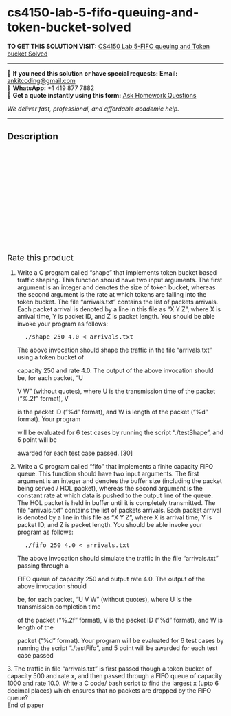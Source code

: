 # cs4150-lab-5-fifo-queuing-and-token-bucket-solved
**TO GET THIS SOLUTION VISIT:** [CS4150 Lab 5-FIFO queuing and Token bucket Solved](https://www.ankitcodinghub.com/product/cs4150-lab-5-fifo-queuing-and-token-bucket-solved/)


---

📩 **If you need this solution or have special requests:** **Email:** ankitcoding@gmail.com  
📱 **WhatsApp:** +1 419 877 7882  
📄 **Get a quote instantly using this form:** [Ask Homework Questions](https://www.ankitcodinghub.com/services/ask-homework-questions/)

*We deliver fast, professional, and affordable academic help.*

---

<h2>Description</h2>



<div class="kk-star-ratings kksr-auto kksr-align-center kksr-valign-top" data-payload="{&quot;align&quot;:&quot;center&quot;,&quot;id&quot;:&quot;94553&quot;,&quot;slug&quot;:&quot;default&quot;,&quot;valign&quot;:&quot;top&quot;,&quot;ignore&quot;:&quot;&quot;,&quot;reference&quot;:&quot;auto&quot;,&quot;class&quot;:&quot;&quot;,&quot;count&quot;:&quot;0&quot;,&quot;legendonly&quot;:&quot;&quot;,&quot;readonly&quot;:&quot;&quot;,&quot;score&quot;:&quot;0&quot;,&quot;starsonly&quot;:&quot;&quot;,&quot;best&quot;:&quot;5&quot;,&quot;gap&quot;:&quot;4&quot;,&quot;greet&quot;:&quot;Rate this product&quot;,&quot;legend&quot;:&quot;0\/5 - (0 votes)&quot;,&quot;size&quot;:&quot;24&quot;,&quot;title&quot;:&quot;CS4150 Lab 5-FIFO queuing and Token bucket Solved&quot;,&quot;width&quot;:&quot;0&quot;,&quot;_legend&quot;:&quot;{score}\/{best} - ({count} {votes})&quot;,&quot;font_factor&quot;:&quot;1.25&quot;}">

<div class="kksr-stars">

<div class="kksr-stars-inactive">
            <div class="kksr-star" data-star="1" style="padding-right: 4px">


<div class="kksr-icon" style="width: 24px; height: 24px;"></div>
        </div>
            <div class="kksr-star" data-star="2" style="padding-right: 4px">


<div class="kksr-icon" style="width: 24px; height: 24px;"></div>
        </div>
            <div class="kksr-star" data-star="3" style="padding-right: 4px">


<div class="kksr-icon" style="width: 24px; height: 24px;"></div>
        </div>
            <div class="kksr-star" data-star="4" style="padding-right: 4px">


<div class="kksr-icon" style="width: 24px; height: 24px;"></div>
        </div>
            <div class="kksr-star" data-star="5" style="padding-right: 4px">


<div class="kksr-icon" style="width: 24px; height: 24px;"></div>
        </div>
    </div>

<div class="kksr-stars-active" style="width: 0px;">
            <div class="kksr-star" style="padding-right: 4px">


<div class="kksr-icon" style="width: 24px; height: 24px;"></div>
        </div>
            <div class="kksr-star" style="padding-right: 4px">


<div class="kksr-icon" style="width: 24px; height: 24px;"></div>
        </div>
            <div class="kksr-star" style="padding-right: 4px">


<div class="kksr-icon" style="width: 24px; height: 24px;"></div>
        </div>
            <div class="kksr-star" style="padding-right: 4px">


<div class="kksr-icon" style="width: 24px; height: 24px;"></div>
        </div>
            <div class="kksr-star" style="padding-right: 4px">


<div class="kksr-icon" style="width: 24px; height: 24px;"></div>
        </div>
    </div>
</div>


<div class="kksr-legend" style="font-size: 19.2px;">
            <span class="kksr-muted">Rate this product</span>
    </div>
    </div>
<div class="page" title="Page 1">
<div class="layoutArea">
<div class="column"></div>
</div>
<div class="layoutArea">
<div class="column">
<ol>
<li>Write a C program called “shape” that implements token bucket based traffic shaping. This function should have two input arguments. The first argument is an integer and denotes the size of token bucket, whereas the second argument is the rate at which tokens are falling into the token bucket. The file “arrivals.txt” contains the list of packets arrivals. Each packet arrival is denoted by a line in this file as “X Y Z”, where X is arrival time, Y is packet ID, and Z is packet length. You should be able invoke your program as follows:
<pre>  ./shape 250 4.0 &lt; arrivals.txt
</pre>
The above invocation should shape the traffic in the file “arrivals.txt” using a token bucket of

capacity 250 and rate 4.0. The output of the above invocation should be, for each packet, “U

V W” (without quotes), where U is the transmission time of the packet (“%.2f” format), V

is the packet ID (“%d” format), and W is length of the packet (“%d” format). Your program

will be evaluated for 6 test cases by running the script “./testShape”, and 5 point will be

awarded for each test case passed. [30]
</li>
<li>Write a C program called “fifo” that implements a finite capacity FIFO queue. This function should have two input arguments. The first argument is an integer and denotes the buffer size (including the packet being served / HOL packet), whereas the second argument is the constant rate at which data is pushed to the output line of the queue. The HOL packet is held in buffer until it is completely transmitted. The file “arrivals.txt” contains the list of packets arrivals. Each packet arrival is denoted by a line in this file as “X Y Z”, where X is arrival time, Y is packet ID, and Z is packet length. You should be able invoke your program as follows:
<pre>  ./fifo 250 4.0 &lt; arrivals.txt
</pre>
The above invocation should simulate the traffic in the file “arrivals.txt” passing through a

FIFO queue of capacity 250 and output rate 4.0. The output of the above invocation should

be, for each packet, “U V W” (without quotes), where U is the transmission completion time

of the packet (“%.2f” format), V is the packet ID (“%d” format), and W is length of the

packet (“%d” format). Your program will be evaluated for 6 test cases by running the script “./testFifo”, and 5 point will be awarded for each test case passed
</li>
</ol>
</div>
</div>
<div class="layoutArea">
<div class="column">
3. The traffic in file “arrivals.txt” is first passed though a token bucket of capacity 500 and rate x, and then passed through a FIFO queue of capacity 1000 and rate 10.0. Write a C code/ bash script to find the largest x (upto 6 decimal places) which ensures that no packets are dropped by the FIFO queue?

</div>
</div>
<div class="layoutArea">
<div class="column">
End of paper

</div>
</div>
</div>
